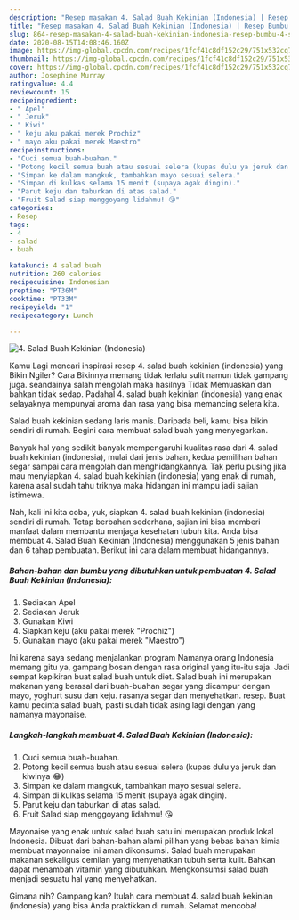 ```yaml
---
description: "Resep masakan 4. Salad Buah Kekinian (Indonesia) | Resep Bumbu 4. Salad Buah Kekinian (Indonesia) Yang Enak Dan Lezat"
title: "Resep masakan 4. Salad Buah Kekinian (Indonesia) | Resep Bumbu 4. Salad Buah Kekinian (Indonesia) Yang Enak Dan Lezat"
slug: 864-resep-masakan-4-salad-buah-kekinian-indonesia-resep-bumbu-4-salad-buah-kekinian-indonesia-yang-enak-dan-lezat
date: 2020-08-15T14:08:46.160Z
image: https://img-global.cpcdn.com/recipes/1fcf41c8df152c29/751x532cq70/4-salad-buah-kekinian-indonesia-foto-resep-utama.jpg
thumbnail: https://img-global.cpcdn.com/recipes/1fcf41c8df152c29/751x532cq70/4-salad-buah-kekinian-indonesia-foto-resep-utama.jpg
cover: https://img-global.cpcdn.com/recipes/1fcf41c8df152c29/751x532cq70/4-salad-buah-kekinian-indonesia-foto-resep-utama.jpg
author: Josephine Murray
ratingvalue: 4.4
reviewcount: 15
recipeingredient:
- " Apel"
- " Jeruk"
- " Kiwi"
- " keju aku pakai merek Prochiz"
- " mayo aku pakai merek Maestro"
recipeinstructions:
- "Cuci semua buah-buahan."
- "Potong kecil semua buah atau sesuai selera (kupas dulu ya jeruk dan kiwinya 😂)"
- "Simpan ke dalam mangkuk, tambahkan mayo sesuai selera."
- "Simpan di kulkas selama 15 menit (supaya agak dingin)."
- "Parut keju dan taburkan di atas salad."
- "Fruit Salad siap menggoyang lidahmu! 😘"
categories:
- Resep
tags:
- 4
- salad
- buah

katakunci: 4 salad buah 
nutrition: 260 calories
recipecuisine: Indonesian
preptime: "PT36M"
cooktime: "PT33M"
recipeyield: "1"
recipecategory: Lunch

---
```



![4. Salad Buah Kekinian (Indonesia)](https://img-global.cpcdn.com/recipes/1fcf41c8df152c29/751x532cq70/4-salad-buah-kekinian-indonesia-foto-resep-utama.jpg)

Kamu Lagi mencari inspirasi resep 4. salad buah kekinian (indonesia) yang Bikin Ngiler? Cara Bikinnya memang tidak terlalu sulit namun tidak gampang juga. seandainya salah mengolah maka hasilnya Tidak Memuaskan dan bahkan tidak sedap. Padahal 4. salad buah kekinian (indonesia) yang enak selayaknya mempunyai aroma dan rasa yang bisa memancing selera kita.

Salad buah kekinian sedang laris manis. Daripada beli, kamu bisa bikin sendiri di rumah. Begini cara membuat salad buah yang menyegarkan.

Banyak hal yang sedikit banyak mempengaruhi kualitas rasa dari 4. salad buah kekinian (indonesia), mulai dari jenis bahan, kedua pemilihan bahan segar sampai cara mengolah dan menghidangkannya. Tak perlu pusing jika mau menyiapkan 4. salad buah kekinian (indonesia) yang enak di rumah, karena asal sudah tahu triknya maka hidangan ini mampu jadi sajian istimewa.


Nah, kali ini kita coba, yuk, siapkan 4. salad buah kekinian (indonesia) sendiri di rumah. Tetap berbahan sederhana, sajian ini bisa memberi manfaat dalam membantu menjaga kesehatan tubuh kita. Anda bisa membuat 4. Salad Buah Kekinian (Indonesia) menggunakan 5 jenis bahan dan 6 tahap pembuatan. Berikut ini cara dalam membuat hidangannya.

<!--inarticleads1-->

##### Bahan-bahan dan bumbu yang dibutuhkan untuk pembuatan 4. Salad Buah Kekinian (Indonesia):

1. Sediakan  Apel
1. Sediakan  Jeruk
1. Gunakan  Kiwi
1. Siapkan  keju (aku pakai merek &#34;Prochiz&#34;)
1. Gunakan  mayo (aku pakai merek &#34;Maestro&#34;)


Ini karena saya sedang menjalankan program Namanya orang Indonesia memang gitu ya, gampang bosan dengan rasa original yang itu-itu saja. Jadi sempat kepikiran buat salad buah untuk diet. Salad buah ini merupakan makanan yang berasal dari buah-buahan segar yang dicampur dengan mayo, yoghurt susu dan keju. rasanya segar dan menyehatkan. resep. Buat kamu pecinta salad buah, pasti sudah tidak asing lagi dengan yang namanya mayonaise. 

<!--inarticleads2-->

##### Langkah-langkah membuat 4. Salad Buah Kekinian (Indonesia):

1. Cuci semua buah-buahan.
1. Potong kecil semua buah atau sesuai selera (kupas dulu ya jeruk dan kiwinya 😂)
1. Simpan ke dalam mangkuk, tambahkan mayo sesuai selera.
1. Simpan di kulkas selama 15 menit (supaya agak dingin).
1. Parut keju dan taburkan di atas salad.
1. Fruit Salad siap menggoyang lidahmu! 😘


Mayonaise yang enak untuk salad buah satu ini merupakan produk lokal Indonesia. Dibuat dari bahan-bahan alami pilihan yang bebas bahan kimia membuat mayonnaise ini aman dikonsumsi. Salad buah merupakan makanan sekaligus cemilan yang menyehatkan tubuh serta kulit. Bahkan dapat menambah vitamin yang dibutuhkan. Mengkonsumsi salad buah menjadi sesuatu hal yang menyehatkan. 

Gimana nih? Gampang kan? Itulah cara membuat 4. salad buah kekinian (indonesia) yang bisa Anda praktikkan di rumah. Selamat mencoba!
